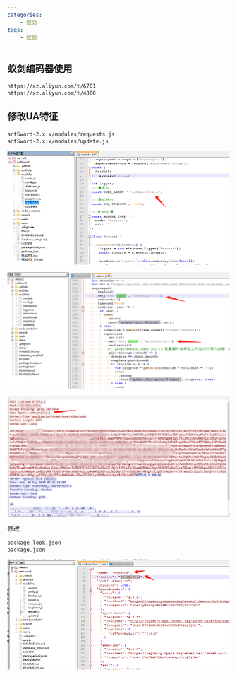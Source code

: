 ```yaml
---
categories:
    - 蚁剑
tags:
    - 蚁剑
---
```

## 蚁剑编码器使用

```
https://xz.aliyun.com/t/6701
https://xz.aliyun.com/t/4000
```

## 修改UA特征

```
antSword-2.x.x/modules/requests.js
antSword-2.x.x/modules/update.js
```
![image](https://raw.githubusercontent.com/saf3d0s/saf3d0s.github.io/master/images/2020-9-9/001.png)

![image](https://raw.githubusercontent.com/saf3d0s/saf3d0s.github.io/master/images/2020-9-9/002.png)

![image](https://raw.githubusercontent.com/saf3d0s/saf3d0s.github.io/master/images/2020-9-9/003.png)

修改

```
package-look.json
package.json
```

![image](https://raw.githubusercontent.com/saf3d0s/saf3d0s.github.io/master/images/2020-9-9/004.png)